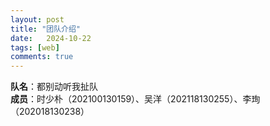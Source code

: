 ```yaml
---
layout: post
title: "团队介绍"
date:   2024-10-22
tags: [web]
comments: true
---
```



**队名**：都别动听我扯队  
**成员**：时少朴（202100130159）、吴洋（202118130255）、李珣（202018130238）
